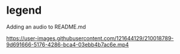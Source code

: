 # legend
Adding an audio to README.md


https://user-images.githubusercontent.com/121644129/210018789-9d691666-5176-4286-bca4-03ebb4b7ac6e.mp4

